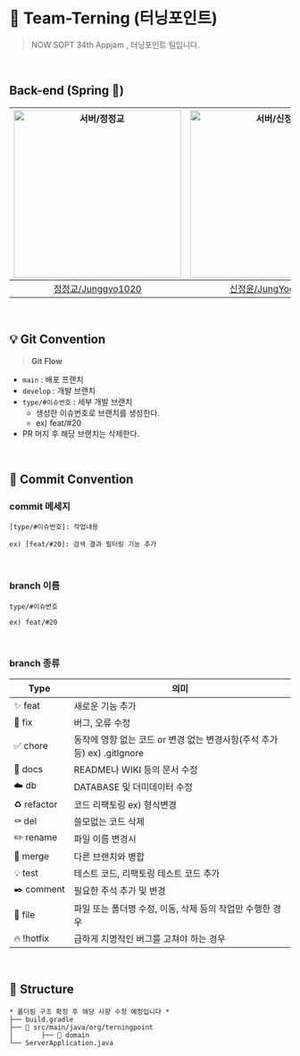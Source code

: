 # 💙 Team-Terning (터닝포인트)

> NOW SOPT 34th Appjam , 터닝포인트 팀입니다.
<br/>


##  Back-end (Spring 🌱)
| <img src="https://avatars.githubusercontent.com/u/150939763?v=4" width=300px alt="서버/정정교"/>  | <img src="https://avatars.githubusercontent.com/u/63058347?v=4" width=300px alt="서버/신정윤"/>  | <img src="https://avatars.githubusercontent.com/u/89952042?v=4" width=300px alt="서버/권장순"/>
| :-----: | :-----: | :-----: |
| [정정교/Junggyo1020](https://github.com/junggyo1020) | [신정윤/JungYoonShin](https://github.com/JungYoonShin) | [권장순/jsoonworld](https://github.com/jsoonworld) |

<br/>

## 💡 Git Convention
> **Git Flow**
> 
- `main` : 배포 프랜치
- `develop` : 개발 브랜치
- `type/#이슈번호` : 세부 개발 브랜치
    - 생성한 이슈번호로 브랜치를 생성한다.
    - ex) feat/#20
- PR 머지 후 해당 브랜치는 삭제한다.
<br/>

## 📌 Commit Convention
### commit 메세지
```text
[type/#이슈번호]: 작업내용

ex) [feat/#20]: 검색 결과 필터링 기능 추가
```
<br/>

### branch 이름
```text
type/#이슈번호

ex) feat/#20
```
<br/>

### branch 종류
| Type | 의미 |
| --- | --- |
| ✨ feat | 새로운 기능 추가 |
| 🔨 fix | 버그, 오류 수정 |
| ✅ chore | 동작에 영향 없는 코드 or 변경 없는 변경사항(주석 추가 등)  ex) .gitIgnore |
| 📝 docs  | README나 WIKI 등의 문서 수정 |
| ☁️ db | DATABASE 및 더미데이터 수정 |
| ♻️ refactor | 코드 리팩토링 ex) 형식변경 |
| ⚰️ del | 쓸모없는 코드 삭제 |
| ✏️ rename | 파일 이름 변경시 |
| 🔀 merge | 다른 브랜치와 병합 |
| 💡 test | 테스트 코드, 리팩토링 테스트 코드 추가  |
| ✒️ comment | 필요한 주석 추가 및 변경 |
| 📂 file | 파일 또는 폴더명 수정, 이동, 삭제 등의 작업만 수행한 경우 |
| 🔥 !hotfix | 급하게 치명적인 버그를 고쳐야 하는 경우 |

<br/>

## 📂 Structure
```text
* 폴더링 구조 확정 후 해당 사항 수정 예정입니다 *
├── build.gradle
├── 📂 src/main/java/org/terningpoint
│       ├── 📂 domain
└── ServerApplication.java
```
